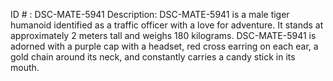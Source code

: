 ID # : DSC-MATE-5941
Description: DSC-MATE-5941 is a male tiger humanoid identified as a traffic officer with a love for adventure. It stands at approximately 2 meters tall and weighs 180 kilograms. DSC-MATE-5941 is adorned with a purple cap with a headset, red cross earring on each ear, a gold chain around its neck, and constantly carries a candy stick in its mouth. 